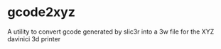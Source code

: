 gcode2xyz
=========

A utility to convert gcode generated by slic3r into a 3w file for the XYZ davinici 3d printer
